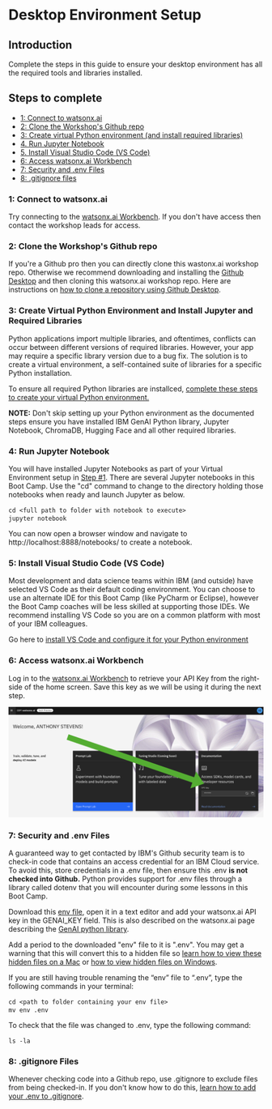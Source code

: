 # Desktop Environment Setup

## Introduction
Complete the steps in this guide to ensure your desktop environment has all the required tools and libraries installed.

## Steps to complete
- [1: Connect to watsonx.ai](#connect-to-watsonxai)
- [2: Clone the Workshop's Github repo](#clone-watsonxai-repo)
- [3: Create virtual Python environment (and install required libraries)](#virtual-environment)
- [4. Run Jupyter Notebook](#jupyter-notebook)
- [5. Install Visual Studio Code (VS Code)](#vs-code)
- [6: Access watsonx.ai Workbench](#access-watsonxai-workbench)
- [7: Security and .env Files](#environment-files)
- [8: .gitignore files](#gitignore)

### 1: Connect to watsonx.ai <a id="connect-to-watsonxai"></a>
Try connecting to the [watsonx.ai Workbench](https://workbench.res.ibm.com/).  If you don't have access then contact the workshop leads for access.

### 2: Clone the Workshop's Github repo <a id="clone-watsonxai-repo"></a>
If you're a Github pro then you can directly clone this wastonx.ai workshop repo.  Otherwise we recommend downloading and installing the [Github Desktop](https://desktop.github.com/) and then cloning this watsonx.ai workshop repo. Here are instructions on [how to clone a repository using Github Desktop](https://docs.github.com/en/desktop/contributing-and-collaborating-using-github-desktop/adding-and-cloning-repositories/cloning-a-repository-from-github-to-github-desktop).

### 3: Create Virtual Python Environment and Install Jupyter and Required Libraries <a id="virtual-environment"></a>
Python applications import multiple libraries, and oftentimes, conflicts can occur between different versions of required libraries.  However, your app may require a specific library version due to a bug fix.  The solution is to create a virtual environment, a self-contained suite of libraries for a specific Python installation.

To ensure all required Python libraries are installced, [complete these steps to create your virtual Python environment.](create-virtual-python-environment.md)

**NOTE:** Don't skip setting up your Python environment as the documented steps ensure you have installed IBM GenAI Python library, Jupyter Notebook, ChromaDB, Hugging Face and all other required libraries.

### 4: Run Jupyter Notebook <a id="jupyter-notebook"></a>
You will have installed Jupyter Notebooks as part of your Virtual Environment setup in [Step #1](create-virtual-python-environment.md). There are several Jupyter notebooks in this Boot Camp.  Use the "cd" command to change to the directory holding those notebooks when ready and launch Jupyter as below.
```
cd <full path to folder with notebook to execute>
jupyter notebook
```
You can now open a browser window and navigate to http://localhost:8888/notebooks/ to create a notebook.

### 5: Install Visual Studio Code (VS Code) <a id="vs-code"></a>
Most development and data science teams within IBM (and outside) have selected VS Code as their default coding environment.  You can choose to use an alternate IDE for this Boot Camp (like PyCharm or Eclipse), however the Boot Camp coaches will be less skilled at supporting those IDEs.  We recommend installing VS Code so you are on a common platform with most of your IBM colleagues.

Go here to [install VS Code and configure it for your Python environment](vs-code.md)

### 6: Access watsonx.ai Workbench <a id="access-watsonxai-workbench"></a>
Log in to the [watsonx.ai Workbench](https://workbench.res.ibm.com/) to retrieve your API Key from the right-side of the home screen.  Save this key as we will be using it during the next step.  

<p align="center">
  <img src="./images/watsonxai-api-key.png" width="600"/>
</p>

### 7: Security and .env Files<a id="environment-files"></a>
A guaranteed way to get contacted by IBM's Github security team is to check-in code that contains an access credential for an IBM Cloud service.  To avoid this, store credentials in a .env file, then ensure this .env **is not checked into Github.**  Python provides support for .env files through a library called dotenv that you will encounter during some lessons in this Boot Camp.

Download this [env file](./env), open it in a text editor and add your watsonx.ai API key in the GENAI_KEY field. This is also described on the watsonx.ai page describing the [GenAI python library](https://workbench.res.ibm.com/docs/ibm-generative-ai).

Add a period to the downloaded "env" file to it is ".env".  You may get a warning that this will convert this to a hidden file so [learn how to view these hidden files on a Mac](https://www.macworld.com/article/671158/how-to-show-hidden-files-on-a-mac.html) or [how to view hidden files on Windows](https://support.microsoft.com/en-us/windows/view-hidden-files-and-folders-in-windows-97fbc472-c603-9d90-91d0-1166d1d9f4b5).

If you are still having trouble renaming the “env” file to “.env”, type the following commands in your terminal:
```
cd <path to folder containing your env file>
mv env .env
```
To check that the file was changed to .env, type the following command: 
```
ls -la 
```

### 8: .gitignore Files <a id="gitignore"></a>
Whenever checking code into a Github repo, use .gitignore to exclude files from being checked-in.  If you don't know how to do this, [learn how to add your .env to .gitignore](https://salferrarello.com/add-env-to-gitignore/).
